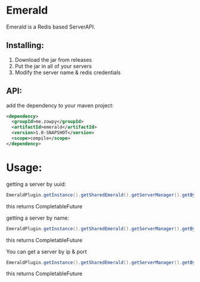 # Emerald

Emerald is a Redis based ServerAPI.

## Installing:
1. Download the jar from releases
2. Put the jar in all of your servers
3. Modify the server name & redis credentials

## API:

add the dependency to your maven project:
```xml
<dependency>
  <groupId>me.zowpy</groupId>
  <artifactId>emerald</artifactId>
  <version>1.0-SNAPSHOT</version>
  <scope>compile</scope>
</dependency>
```

# Usage:

getting a server by uuid:
```Java
EmeraldPlugin.getInstance().getSharedEmerald().getServerManager().getByUUID(youruuid);
```
this returns CompletableFuture<EmeraldServer>

getting a server by name:
```Java
EmeraldPlugin.getInstance().getSharedEmerald().getServerManager().getByName(yourServerName);
```
this returns CompletableFuture<EmeraldServer>
  
You can get a server by ip & port
```Java
EmeraldPlugin.getInstance().getSharedEmerald().getServerManager().getByConnection(ip, port);
``` 
this returns CompletableFuture<EmeraldServer> 
